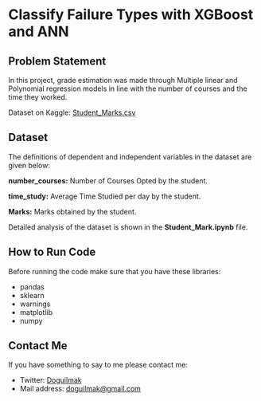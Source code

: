 
# Classify Failure Types with XGBoost and ANN

## Problem Statement

In this project, grade estimation was made through Multiple linear and Polynomial regression models in line with the number of courses and the time they worked.

Dataset on Kaggle: [Student_Marks.csv](https://www.kaggle.com/yasserh/student-marks-dataset)

## Dataset

The definitions of dependent and independent variables in the dataset are given below:

**number_courses:** Number of Courses Opted by the student.

**time_study:** Average Time Studied per day by the student.

**Marks:** Marks obtained by the student.

Detailed analysis of the dataset is shown in the **Student_Mark.ipynb** file.

## How to Run Code

Before running the code make sure that you have these libraries:

 - pandas 
 - sklearn
 - warnings
 - matplotlib
 - numpy

## Contact Me

If you have something to say to me please contact me: 

 - Twitter: [Doguilmak](https://twitter.com/Doguilmak)  
 - Mail address: doguilmak@gmail.com
